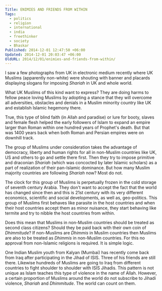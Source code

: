 ```yaml
---
Title: ENIMIES AND FRIENDS FROM WITHIN
Tags:
  - politics
  - religion
  - international
  - india
  - freethinker
  - society
  - Bhaskar
Published: 2014-12-01 12:47:50 +06:00
Updated: 2014-12-01 20:03:47 +06:00
OldURL: 2014/12/01/enimies-and-friends-from-within/
---
```


I saw a few photographs from UK in electronic medium recently where UK Muslims (apparently non-white) were shouting with banner and placards displaying slogans for imposing <em>Shariah</em> in UK and whole world.  

What UK Muslims of this kind want to express? They are doing harms to fellow peace loving Muslims by adopting a stance that they will overcome all adversities, obstacles and denials in a Muslim minority country like UK and establish Islamic hegemony there. 

True, this type of blind faith (in Allah and paradise) or lure for booty, slaves and female flesh helped the early followers of Islam to expand an empire larger than Roman within one hundred years of Prophet's death. But that was 1400 years back when both Roman and Persian empires were on downhill track.  

The group of Muslims under consideration takes the advantage of democracy, liberty and human rights for all in non-Muslim countries like UK, US and others to go and settle there first. Then they try to impose primitive and draconian <em>Shariah</em> (which was concocted by later Islamic scholars) as a part of realization of their pan-Islamic dominance. But how many Muslim majority countries are following <em>Shariah</em> now? Most do not.

The clock for this group of Muslims is perpetually frozen in the cold storage of seventh century Arabia. They don't want to accept the fact that the world has changed since then and this is 21st century with its very different economics, scientific and social developments, as well as, geo-politics. This group of Muslims first behaves like parasite in the host countries and when their host countries accept them as minor nuisance, they start behaving like termite and try to nibble the host countries from within.

Does this mean that Muslims in non-Muslim countries should be treated as second class citizens? Should they be paid back with their own coin of <em>Dhimmitude</em>? If non-Muslims are <em>Dhimmis</em> in Muslim countries then Muslims are also to be treated as <em>Dhimmis</em> in non-Muslim countries. For this no approval from non-Islamic religions is required. It is simple logic.

One Indian Muslim youth from Kalyan (Mumbai) has recently come back from Iraq after participating in the Jihad of ISIS. Three of his friends are still there. Likewise hundreds of Muslims are going to Iraq from different countries to fight shoulder to shoulder with ISIS Jihadis. This pattern is not unique as Islam teaches this type of violence in the name of Allah. However, a certain proportion of Muslims around the world do not subscribe to Jihadi violence, <em>Shariah</em> and <em>Dhimmitude</em>. The world can count on them.

